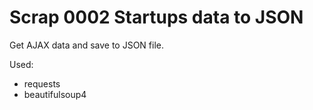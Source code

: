 # Scrap 0002 Startups data to JSON

Get AJAX data and save to JSON file.

Used:

* requests
* beautifulsoup4
